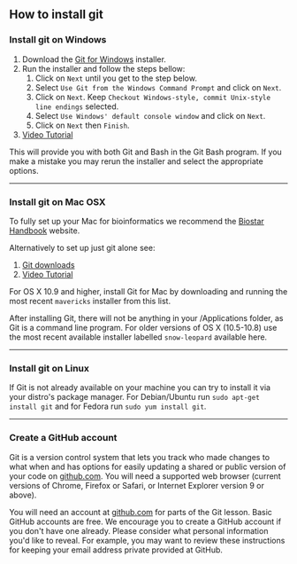 ## How to install git

### Install git on Windows

1. Download the [Git for Windows][wingit] installer.
1. Run the installer and follow the steps bellow:
    1. Click on `Next` until you get to the step below.
    1. Select `Use Git from the Windows Command Prompt` and click on `Next`.
    1. Click on `Next`. Keep `Checkout Windows-style, commit Unix-style line endings` selected.
    1. Select `Use Windows' default console window` and click on `Next`.
    1. Click on `Next` then `Finish`.
1. [Video Tutorial][wingit-video]

This will provide you with both Git and Bash in the Git Bash program.
If you make a mistake you may rerun the installer and select the appropriate options.

[wingit-video]: https://www.youtube.com/watch?v=339AEqk9c-8
[wingit]: https://git-for-windows.github.io/

---

### Install git on Mac OSX

To fully set up your Mac for bioinformatics
we recommend the [Biostar Handbook][handbook] website.

Alternatively to set up just git alone see:

1. [Git downloads][gitdownload]
1. [Video Tutorial][macgit-video]

[gitdownload]: https://git-scm.com/downloads
[handbook]: https://www.biostarhandbook.com/book/computer/get-ready.html

For OS X 10.9 and higher, install Git for Mac by downloading and running the most
recent `mavericks` installer from this list.

After installing Git,
there will not be anything in your /Applications folder, as Git is a command line program.
For older versions of OS X (10.5-10.8) use the most recent available installer
labelled `snow-leopard` available here.

[macgit-video]: https://www.youtube.com/watch?v=9LQhwETCdwY

---

### Install git on Linux

If Git is not already available on your machine you can try to install it via
your distro's package manager. For Debian/Ubuntu run `sudo apt-get install git`
and for Fedora run `sudo yum install git`.

---

### Create a GitHub account

Git is a version control system that lets you track who made changes
to what when and has options for easily updating a shared or public version of your
code on [github.com][github].
You will need a supported web browser (current versions of Chrome, Firefox or Safari,
or Internet Explorer version 9 or above).

You will need an account at [github.com][github] for parts of the Git lesson.
Basic GitHub accounts are free. We encourage you to create a GitHub account
if you don't have one already. Please consider what personal information
you'd like to reveal. For example, you may want to review these instructions
for keeping your email address private provided at GitHub.

[github]: https://www.github.com
